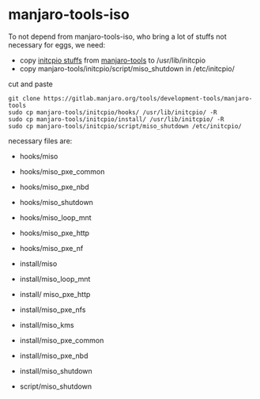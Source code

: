 # manjaro-tools-iso

To not depend from manjaro-tools-iso, who bring a lot of stuffs not necessary for eggs, we need:

* copy [initcpio stuffs](https://gitlab.manjaro.org/tools/development-tools/manjaro-tools/-/tree/master/initcpio) from [manjaro-tools](https://gitlab.manjaro.org/tools/development-tools/manjaro-tools) to /usr/lib/initcpio
* copy manjaro-tools/initcpio/script/miso_shutdown in /etc/initcpio/ 


cut and paste
```
git clone https://gitlab.manjaro.org/tools/development-tools/manjaro-tools
sudo cp manjaro-tools/initcpio/hooks/ /usr/lib/initcpio/ -R
sudo cp manjaro-tools/initcpio/install/ /usr/lib/initcpio/ -R
sudo cp manjaro-tools/initcpio/script/miso_shutdown /etc/initcpio/
```

necessary files are:

* hooks/miso
* hooks/miso_pxe_common
* hooks/miso_pxe_nbd
* hooks/miso_shutdown
* hooks/miso_loop_mnt
* hooks/miso_pxe_http
* hooks/miso_pxe_nf


* install/miso
* install/miso_loop_mnt
* install/ miso_pxe_http
* install/miso_pxe_nfs
* install/miso_kms
* install/miso_pxe_common
* install/miso_pxe_nbd
* install/miso_shutdown


* script/miso_shutdown